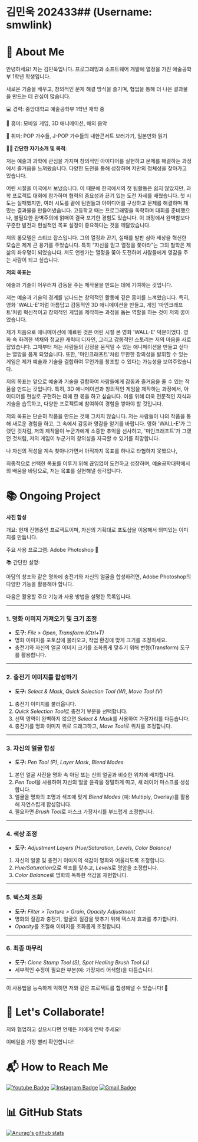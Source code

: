 # 김민욱 202433## (Username: smwlink)
# 📝 About Me
안녕하세요! 저는 김민욱입니다.
프로그래밍과 소프트웨어 개발에 열정을 가진 예술공학부 1학년 학생입니다.

새로운 기술을 배우고, 창의적인 문제 해결 방식을 즐기며, 협업을 통해 더 나은 결과물을 만드는 데 관심이 많습니다.

💻 경력: 중앙대학교 예술공학부 1학년 재학 중

🌟 흥미: 모바일 게임, 3D 애니메이션, 해외 음악

👋 취미: POP 가수들, J-POP 가수들의 내한콘서트 보러가기, 일본만화 읽기

**📝🎯 간단한 자기소개 및 목적**: 

저는 예술과 과학에 관심을 가지며 창의적인 아이디어를 실현하고 문제를 해결하는 과정에서 즐거움을 느껴왔습니다. 다양한 도전을 통해 성장하며 저만의 정체성을 찾아가고 있습니다.

어린 시절을 미국에서 보냈습니다. 이 때문에 한국에서의 첫 팀활동은 쉽지 않았지만, 과학 프로젝트 대회에 참가하며 협력의 중요성과 끈기 있는 도전 자세를 배웠습니다. 첫 시도는 실패했지만, 여러 시도를 끝에 팀원들과 아이디어를 구상하고 문제를 해결하며 재밌는 결과물을 만들어냈습니다. 고등학교 때는 프로그래밍을 독학하며 대회를 준비했으나, 불필요한 완벽주의에 얽매여 결국 포기한 경험도 있습니다. 이 과정에서 완벽함보다 꾸준한 발전과 현실적인 목표 설정이 중요하다는 것을 깨달았습니다.

저의 롤모델은 스티브 잡스입니다. 그의 열정과 끈기, 실패를 발판 삼아 세상을 혁신한 모습은 제게 큰 용기를 주었습니다. 특히 “자신을 믿고 열정을 쫓아라”는 그의 철학은 제 삶의 좌우명이 되었습니다. 저도 언젠가는 열정을 쫓아 도전하며 사람들에게 영감을 주는 사람이 되고 싶습니다.


**저의 목표는**

예술과 기술이 어우러져 감동을 주는 제작물을 만드는 데에 기여하는 것입니다.

저는 예술과 기술의 경계를 넘나드는 창의적인 활동에 깊은 흥미를 느껴왔습니다. 특히, 영화 'WALL-E'처럼 아름답고 감동적인 3D 애니메이션을 만들고, 게임 '마인크래프트'처럼 혁신적이고 창의적인 게임을 제작하는 과정을 돕는 역할을 하는 것이 저의 꿈이었습니다.

제가 처음으로 애니메이션에 매료된 것은 어린 시절 본 영화 'WALL-E' 덕분이었다. 영화 속 화려한 색채와 정교한 캐릭터 디자인, 그리고 감동적인 스토리는 저의 마음을 사로잡았습니다. 그때부터 저는 사람들의 감정을 움직일 수 있는 애니메이션을 만들고 싶다는 열망을 품게 되었습니다. 또한, '마인크래프트'처럼 무한한 창의성을 발휘할 수 있는 게임은 제가 예술과 기술을 결합하여 무언가를 창조할 수 있다는 가능성을 보여주었습니다.

저의 목표는 앞으로 예술과 기술을 결합하여 사람들에게 감동과 즐거움을 줄 수 있는 작품을 만드는 것입니다. 특히, 3D 애니메이션과 창의적인 게임을 제작하는 과정에서, 아이디어를 현실로 구현하는 데에 한 몫을 하고 싶습니다. 이를 위해 더욱 전문적인 지식과 기술을 습득하고, 다양한 프로젝트에 참여하여 경험을 쌓아야 할 것입니다.

저의 목표는 단순히 작품을 만드는 것에 그치지 않습니다. 저는 사람들이 나의 작품을 통해 새로운 경험을 하고, 그 속에서 감동과 영감을 얻기를 바랍니다. 영화 'WALL-E'가 그랬던 것처럼, 저의 제작물이 누군가에게 소중한 추억을 선사하고, '마인크래프트'가 그랬던 것처럼, 저의 게임이 누군가의 창의성을 자극할 수 있기를 희망합니다.

나 자신의 적성을 계속 찾아나가면서 아직까지 목표를 하나로 타협하지 못했으나,

최종적으로 선택한 목표를 이루기 위해 끊임없이 도전하고 성장하며, 예술공학대학에서의 배움을 바탕으로, 저는 목표를 실현해낼 생각입니다.

# 📚 Ongoing Project
**사진 합성**

개요: 현재 진행중인 프로젝트이며, 자신의 기획대로 포토샵을 이용해서 의미있는 이미지를 만듭니다.

주요 사용 프로그램: Adobe Photoshop 🎨

📚 간단한 설명:

아담의 창조와 같은 명화에 충전기와 자신의 얼굴을 합성하려면, Adobe Photoshop의 다양한 기능을 활용해야 합니다. 

다음은 활용할 주요 기능과 사용 방법을 설명한 목록입니다.  

---

### 1. **명화 이미지 가져오기 및 크기 조정**
- **도구:** *File > Open*, *Transform (Ctrl+T)*  
- 명화 이미지를 포토샵에 불러오고, 작업 환경에 맞게 크기를 조정하세요.  
- 충전기와 자신의 얼굴 이미지 크기를 조화롭게 맞추기 위해 변형(Transform) 도구를 활용합니다.  

---

### 2. **충전기 이미지를 합성하기**
- **도구:** *Select & Mask*, *Quick Selection Tool (W)*, *Move Tool (V)*  
1. 충전기 이미지를 불러옵니다.  
2. *Quick Selection Tool*로 충전기 부분을 선택합니다.  
3. 선택 영역이 완벽하지 않으면 *Select & Mask*를 사용하여 가장자리를 다듬습니다.  
4. 충전기를 명화 이미지 위로 드래그하고, *Move Tool*로 위치를 조정합니다.  

---

### 3. **자신의 얼굴 합성**
- **도구:** *Pen Tool (P)*, *Layer Mask*, *Blend Modes*  
1. 본인 얼굴 사진을 명화 속 아담 또는 신의 얼굴과 비슷한 위치에 배치합니다.  
2. *Pen Tool*을 사용하여 자신의 얼굴 윤곽을 정밀하게 따고, 새 레이어 마스크를 생성합니다.  
3. 얼굴을 명화의 조명과 색조에 맞게 *Blend Modes* (예: Multiply, Overlay)를 활용해 자연스럽게 합성합니다.  
4. 필요하면 *Brush Tool*로 마스크 가장자리를 부드럽게 조정합니다.  

---

### 4. **색상 조정**
- **도구:** *Adjustment Layers (Hue/Saturation, Levels, Color Balance)*  
1. 자신의 얼굴 및 충전기 이미지의 색감이 명화와 어울리도록 조정합니다.  
2. *Hue/Saturation*으로 색조를 맞추고, *Levels*로 명암을 조정합니다.  
3. *Color Balance*로 명화의 독특한 색감을 재현합니다.  

---

### 5. **텍스처 조화**
- **도구:** *Filter > Texture > Grain*, *Opacity Adjustment*  
- 명화의 질감과 충전기, 얼굴의 질감을 맞추기 위해 텍스처 효과를 추가합니다.  
- *Opacity*를 조절해 이미지를 조화롭게 조정합니다.  

---

### 6. **최종 마무리**
- **도구:** *Clone Stamp Tool (S)*, *Spot Healing Brush Tool (J)*  
- 세부적인 수정이 필요한 부분(예: 가장자리 어색함)을 다듬습니다.

---

이 사용법을 능숙하게 익히면 저와 같은 프로젝트를 합성해낼 수 있습니다! 🎨

# 🤝 Let's Collaborate!
저와 협업하고 싶으시다면 언제든 저에게 연락 주세요!

이메일을 가장 빨리 확인합니다!

# 📬 How to Reach Me
[![Youtube Badge](https://img.shields.io/badge/Youtube-ff0000?style=flat-square&logo=youtube&link=https://youtube.com/@3388kimminwook?si=ueWXU2lr0eRgymMa)](https://youtube.com/@3388kimminwook?si=ueWXU2lr0eRgymMa)
[![Instagram Badge](https://img.shields.io/badge/Instagram-e4405f?style=flat-square&logo=Instagram&logoColor=white&link=https://www.instagram.com/kim.minook?igsh=MTA5bng0bTBuNGU4Mw==)](https://www.instagram.com/kim.minook?igsh=MTA5bng0bTBuNGU4Mw==)
[![Gmail Badge](https://img.shields.io/badge/Gmail-d14836?style=flat-square&logo=Gmail&logoColor=white&link=mailto:smwlink@gmail.com)](mailto:smwlink@gmail.com)

# 📊 GitHub Stats
[![Anurag's github stats](https://github-readme-stats.vercel.app/api?username=smwlink)](https://github.com/anuraghazra/github-readme-stats)
